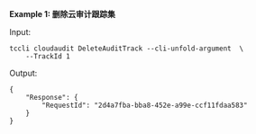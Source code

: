 **Example 1: 删除云审计跟踪集**



Input: 

```
tccli cloudaudit DeleteAuditTrack --cli-unfold-argument  \
    --TrackId 1
```

Output: 
```
{
    "Response": {
        "RequestId": "2d4a7fba-bba8-452e-a99e-ccf11fdaa583"
    }
}
```

